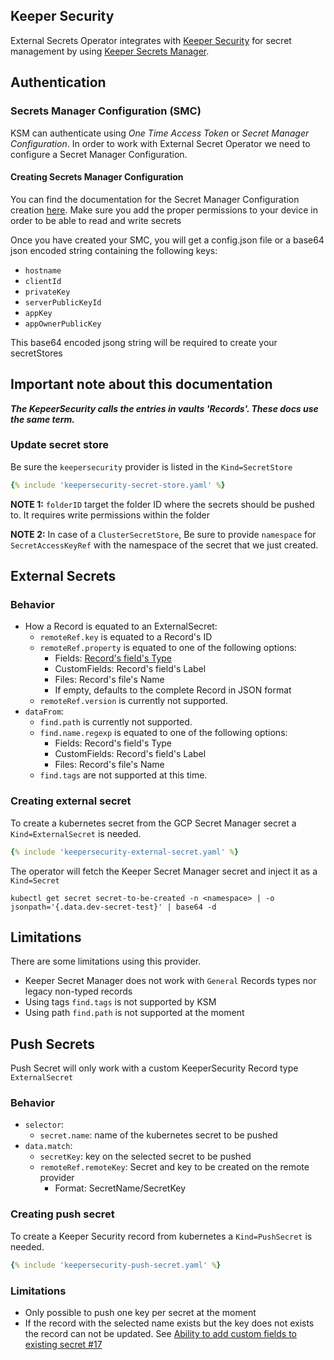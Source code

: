 ## Keeper Security

External Secrets Operator integrates with [Keeper Security](https://www.keepersecurity.com/) for secret management by using [Keeper Secrets Manager](https://docs.keeper.io/secrets-manager/secrets-manager/about).


## Authentication

### Secrets Manager Configuration (SMC)

KSM can authenticate using *One Time Access Token* or *Secret Manager Configuration*. In order to work with External Secret Operator we need to configure a Secret Manager Configuration.

#### Creating Secrets Manager Configuration

You can find the documentation for the Secret Manager Configuration creation [here](https://docs.keeper.io/secrets-manager/secrets-manager/about/secrets-manager-configuration). Make sure you add the proper permissions to your device in order to be able to read and write secrets

Once you have created your SMC, you will get a config.json file or a base64 json encoded string containing the following keys:

- `hostname`
- `clientId`
- `privateKey`
- `serverPublicKeyId`
- `appKey`
- `appOwnerPublicKey`

This base64 encoded jsong string will be required to create your secretStores

## Important note about this documentation
_**The KepeerSecurity calls the entries in vaults 'Records'. These docs use the same term.**_

### Update secret store
Be sure the `keepersecurity` provider is listed in the `Kind=SecretStore`

```yaml
{% include 'keepersecurity-secret-store.yaml' %}
```

**NOTE 1:** `folderID` target the folder ID where the secrets should be pushed to. It requires write permissions within the folder

**NOTE 2:** In case of a `ClusterSecretStore`, Be sure to provide `namespace` for `SecretAccessKeyRef` with the namespace of the secret that we just created.

## External Secrets
### Behavior
* How a Record is equated to an ExternalSecret:
    * `remoteRef.key` is equated to a Record's ID
    * `remoteRef.property` is equated to one of the following options:
        * Fields: [Record's field's Type](https://docs.keeper.io/secrets-manager/secrets-manager/about/field-record-types)
        * CustomFields: Record's field's Label
        * Files: Record's file's Name
        * If empty, defaults to the complete Record in JSON format
    * `remoteRef.version` is currently not supported.
* `dataFrom`:
    * `find.path` is currently not supported.
    * `find.name.regexp` is equated to one of the following options:
        * Fields: Record's field's Type
        * CustomFields: Record's field's Label
        * Files: Record's file's Name
    * `find.tags` are not supported at this time.

### Creating external secret
To create a kubernetes secret from the GCP Secret Manager secret a `Kind=ExternalSecret` is needed.

```yaml
{% include 'keepersecurity-external-secret.yaml' %}
```

The operator will fetch the Keeper Secret Manager secret and inject it as a `Kind=Secret`
```
kubectl get secret secret-to-be-created -n <namespace> | -o jsonpath='{.data.dev-secret-test}' | base64 -d
```

## Limitations

There are some limitations using this provider.

* Keeper Secret Manager does not work with `General` Records types nor legacy non-typed records
* Using tags `find.tags` is not supported by KSM
* Using path `find.path` is not supported at the moment

## Push Secrets

Push Secret will only work with a custom KeeperSecurity Record type `ExternalSecret`

### Behavior
* `selector`:
  * `secret.name`: name of the kubernetes secret to be pushed
* `data.match`:
  * `secretKey`: key on the selected secret to be pushed
  * `remoteRef.remoteKey`: Secret and key to be created on the remote provider
    * Format: SecretName/SecretKey

### Creating push secret
To create a Keeper Security record from kubernetes a `Kind=PushSecret` is needed.

```yaml
{% include 'keepersecurity-push-secret.yaml' %}
```

### Limitations
* Only possible to push one key per secret at the moment
* If the record with the selected name exists but the key does not exists the record can not be updated. See [Ability to add custom fields to existing secret #17](https://github.com/Keeper-Security/secrets-manager-go/issues/17)
